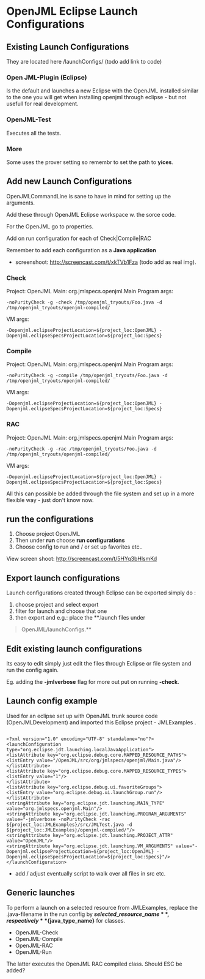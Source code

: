 # OpenJML Eclipse Launch Configurations #


## Existing Launch Configurations ##

They are located here <OpenJML source>/launchConfigs/ (todo add link to code)

### Open JML-Plugin (Eclipse) ###

Is the default and launches a new Eclipse with the OpenJML installed
similar to the one you will get when installing openjml through eclipse - but not usefull for real development.

### OpenJML-Test ###

Executes all the tests.

### More ###
Some uses the prover setting so remembr to set the path to **yices**.


## Add new Launch Configurations ##

OpenJMLCommandLine is sane to have in mind for setting up the arguments.

Add these through OpenJML Eclipse workspace w. the sorce code.

For the OpenJML go to properties.

Add on run configuration for each of Check|Compile|RAC

Remember to add each configuration as a **Java application**
- screenshoot: http://screencast.com/t/xkTVb1Fza (todo add as real img).

### Check ###

Project: OpenJML
Main: org.jmlspecs.openjml.Main
Program args:
```
-noPurityCheck -g -check /tmp/openjml_tryouts/Foo.java -d /tmp/openjml_tryouts/openjml-compiled/
```
VM args:
```
-Dopenjml.eclipseProjectLocation=${project_loc:OpenJML} -Dopenjml.eclipseSpecsProjectLocation=${project_loc:Specs}
```


### Compile ###

Project: OpenJML
Main: org.jmlspecs.openjml.Main
Program args:
```
-noPurityCheck -g -compile /tmp/openjml_tryouts/Foo.java -d /tmp/openjml_tryouts/openjml-compiled/
```
VM args:
```
-Dopenjml.eclipseProjectLocation=${project_loc:OpenJML} -Dopenjml.eclipseSpecsProjectLocation=${project_loc:Specs}
```


### RAC ###

Project: OpenJML
Main: org.jmlspecs.openjml.Main
Program args:
```
-noPurityCheck -g -rac /tmp/openjml_tryouts/Foo.java -d /tmp/openjml_tryouts/openjml-compiled/
```
VM args:
```
-Dopenjml.eclipseProjectLocation=${project_loc:OpenJML} -Dopenjml.eclipseSpecsProjectLocation=${project_loc:Specs}
```

All this can possible be added through the file system and set up in a more flexible way - just don't know now.

## run the configurations ##

1. Choose project OpenJML
2. Then under **run** choose **run configurations**
3. Choose config to run and / or set up favorites etc..

View screen shoot: http://screencast.com/t/5HYq3bHlsmKd


## Export launch configurations ##

Launch configurations created through Eclipse can be exported simply
do :

1. choose project and select export
2. filter for launch and choose that one
3. then export and e.g.: place the **.launch files under
> OpenJML/launchConfigs.**

## Edit existing launch configurations ##

Its easy to edit simply just edit the files through Eclipse or file system and run the config again.

Eg. adding the **-jmlverbose** flag for more out put on running
**-check**.



## Launch config example ##

Used for an eclipse set up with OpenJML trunk source code (OpenJMLDevelopment) and imported this Eclipse project - JMLExamples .

```

<?xml version="1.0" encoding="UTF-8" standalone="no"?>
<launchConfiguration type="org.eclipse.jdt.launching.localJavaApplication">
<listAttribute key="org.eclipse.debug.core.MAPPED_RESOURCE_PATHS">
<listEntry value="/OpenJML/src/org/jmlspecs/openjml/Main.java"/>
</listAttribute>
<listAttribute key="org.eclipse.debug.core.MAPPED_RESOURCE_TYPES">
<listEntry value="1"/>
</listAttribute>
<listAttribute key="org.eclipse.debug.ui.favoriteGroups">
<listEntry value="org.eclipse.debug.ui.launchGroup.run"/>
</listAttribute>
<stringAttribute key="org.eclipse.jdt.launching.MAIN_TYPE" value="org.jmlspecs.openjml.Main"/>
<stringAttribute key="org.eclipse.jdt.launching.PROGRAM_ARGUMENTS" value="-jmlverbose -noPurityCheck -rac ${project_loc:JMLExamples}/src/JMLTest.java -d ${project_loc:JMLExamples}/openjml-compiled/"/>
<stringAttribute key="org.eclipse.jdt.launching.PROJECT_ATTR" value="OpenJML"/>
<stringAttribute key="org.eclipse.jdt.launching.VM_ARGUMENTS" value="-Dopenjml.eclipseProjectLocation=${project_loc:OpenJML} -Dopenjml.eclipseSpecsProjectLocation=${project_loc:Specs}"/>
</launchConfiguration>

```

- add / adjust eventually script to walk over all files in src etc.

## Generic launches ##

To perform a launch on a selected resource from JMLExamples, replace the .java-filename in the run config by **${selected\_resource\_name}**, respectively **${java\_type\_name}** for classes.

  * OpenJML-Check
  * OpenJML-Compile
  * OpenJML-RAC
  * OpenJML-Run

The latter executes the OpenJML RAC compiled class. Should ESC be added?
